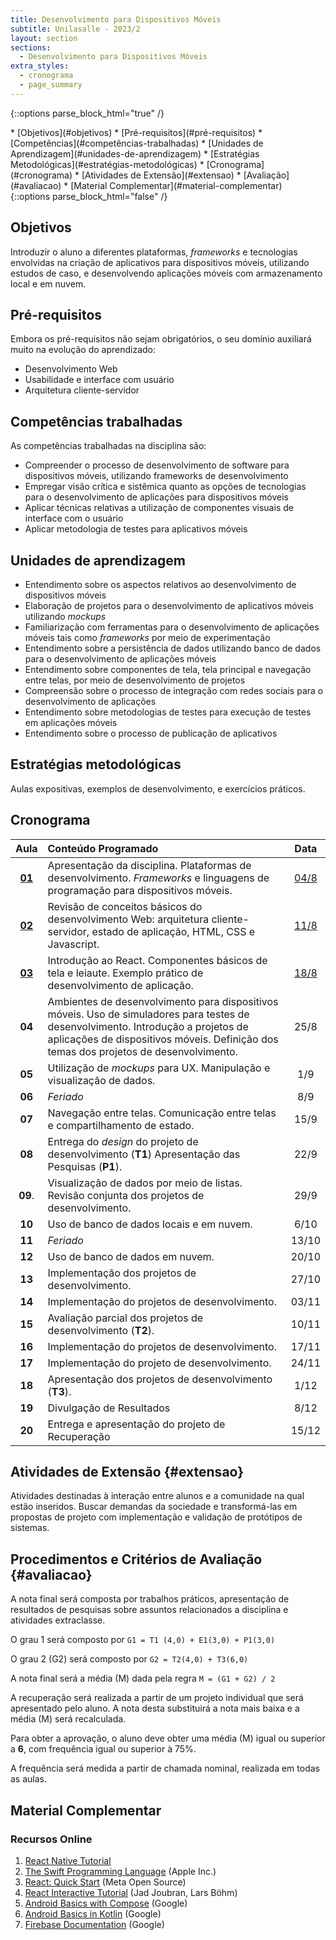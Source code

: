 ```yaml
---
title: Desenvolvimento para Dispositivos Móveis
subtitle: Unilasalle - 2023/2
layout: section
sections:
  - Desenvolvimento para Dispositivos Móveis
extra_styles:
  - cronograma
  - page_summary
---
```

{::options parse_block_html="true" /}
<div id="page_summary">
* [Objetivos](#objetivos)
* [Pré-requisitos](#pré-requisitos)
* [Competências](#competências-trabalhadas)
* [Unidades de Aprendizagem](#unidades-de-aprendizagem)
* [Estratégias Metodológicas](#estratégias-metodológicas)
* [Cronograma](#cronograma) 
* [Atividades de Extensão](#extensao)
* [Avaliação](#avaliacao)
* [Material Complementar](#material-complementar)
</div>
{::options parse_block_html="false" /}

## Objetivos

Introduzir o aluno a diferentes plataformas, _frameworks_ e tecnologias envolvidas na criação de aplicativos para dispositivos móveis, utilizando estudos de caso, e desenvolvendo aplicações móveis com armazenamento local e em nuvem.


## Pré-requisitos

Embora os pré-requisitos não sejam obrigatórios, o seu domínio auxiliará muito na evolução do aprendizado:

* Desenvolvimento Web
* Usabilidade e interface com usuário
* Arquitetura cliente-servidor


## Competências trabalhadas

As competências trabalhadas na disciplina são:

* Compreender o processo de desenvolvimento de software para dispositivos móveis, utilizando frameworks de desenvolvimento
* Empregar visão crítica e sistêmica quanto as opções de tecnologias para o desenvolvimento de aplicações para dispositivos móveis
* Aplicar técnicas relativas a utilização de componentes visuais de interface com o usuário
* Aplicar metodologia de testes para aplicativos móveis


## Unidades de aprendizagem

* Entendimento sobre os aspectos relativos ao desenvolvimento de dispositivos móveis
* Elaboração de projetos para o desenvolvimento de aplicativos móveis utilizando _mockups_
* Familiarização com ferramentas para o desenvolvimento de aplicações móveis tais como _frameworks_ por meio de experimentação
* Entendimento sobre a persistência de dados utilizando banco de dados para o desenvolvimento de aplicações móveis
* Entendimento sobre componentes de tela, tela principal e navegação entre telas, por meio de desenvolvimento de projetos
* Compreensão sobre o processo de integração com redes sociais para o desenvolvimento de aplicações
* Entendimento sobre metodologias de testes para execução de testes em aplicações móveis
* Entendimento sobre o processo de publicação de aplicativos


## Estratégias metodológicas

Aulas expositivas, exemplos de desenvolvimento, e exercícios práticos.

## Cronograma

| Aula | Conteúdo Programado | Data |
| :--: | :------------------ | :--: |
| [**01**](lectures/mobile/lecture-01) | Apresentação da disciplina. Plataformas de desenvolvimento. _Frameworks_ e linguagens de programação para dispositivos móveis. | [04/8](lectures/mobile/lecture-01) |
| [**02**](lectures/mobile/lecture-02) | Revisão de conceitos básicos do desenvolvimento Web: arquitetura cliente-servidor, estado de aplicação, HTML, CSS e Javascript. | [11/8](lectures/mobile/lecture-02) |
| [**03**](lectures/mobile/lecture-03) | Introdução ao React. Componentes básicos de tela e leiaute. Exemplo prático de desenvolvimento de aplicação. | [18/8](lectures/mobile/lecture-03) |
| **04** | Ambientes de desenvolvimento para dispositivos móveis. Uso de simuladores para testes de desenvolvimento. Introdução a projetos de aplicações de dispositivos móveis. Definição dos temas dos projetos de desenvolvimento. | 25/8 |
| **05** | Utilização de _mockups_ para UX. Manipulação e visualização de dados. | 1/9 |
| **06** | _Feriado_ | 8/9 |
| **07** | Navegação entre telas. Comunicação entre telas e compartilhamento de estado. | 15/9 |
| **08** | Entrega do _design_ do projeto de desenvolvimento (**T1**) Apresentação das Pesquisas (**P1**). | 22/9 |
| **09**. | Visualização de dados por meio de listas. Revisão conjunta dos projetos de desenvolvimento. | 29/9 |
| **10** | Uso de banco de dados locais e em nuvem. | 6/10 |
| **11** | _Feriado_ | 13/10 |
| **12** | Uso de banco de dados em nuvem. | 20/10 |
| **13** | Implementação dos projetos de desenvolvimento. | 27/10 |  
| **14** | Implementação do projetos de desenvolvimento. | 03/11 |
| **15** | Avaliação parcial dos projetos de desenvolvimento (**T2**). | 10/11 |
| **16** | Implementação do projetos de desenvolvimento. | 17/11 |
| **17** | Implementação do projeto de desenvolvimento. | 24/11 |
| **18** | Apresentação dos projetos de desenvolvimento (**T3**). | 1/12 |
| **19** | Divulgação de Resultados | 8/12 |
| **20** | Entrega e apresentação do projeto de Recuperação | 15/12 |


## Atividades de Extensão {#extensao}

Atividades destinadas à interação entre alunos e a comunidade na qual estão inseridos. Buscar demandas da sociedade e transformá-las em propostas de projeto com implementação e validação de protótipos de sistemas.


## Procedimentos e Critérios de Avaliação {#avaliacao}

A nota final será composta por trabalhos práticos, apresentação de resultados de pesquisas sobre assuntos relacionados a disciplina e atividades extraclasse.

O grau 1 será composto por `G1 = T1 (4,0) + E1(3,0) + P1(3,0)`

O grau 2 (G2) será composto por `G2 = T2(4,0) + T3(6,0)`

A nota final será a média (M) dada pela regra `M = (G1 + G2) / 2`

A recuperação será realizada a partir de um projeto individual que será apresentado pelo aluno. A nota desta substituirá a nota mais baixa e a média (M) será recalculada.

Para obter a aprovação, o aluno deve obter uma média (M) igual ou superior a **6**, com frequência igual ou superior à 75%.

A frequência será medida a partir de chamada nominal, realizada em todas as aulas.

## Material Complementar

### Recursos Online

1. [React Native Tutorial](https://reactnative.dev/docs/tutorial)
2. [The Swift Programming Language](https://docs.swift.org/swift-book/documentation/the-swift-programming-language/) (Apple Inc.)
3. [React: Quick Start](https://react.dev/learn) (Meta Open Source)
4. [React Interactive Tutorial](https://react-tutorial.app/) (Jad Joubran, Lars Böhm)
5. [Android Basics with Compose](https://developer.android.com/courses/android-basics-compose/course) (Google)
6. [Android Basics in Kotlin](https://developer.android.com/courses/android-basics-kotlin/course) (Google)
7. [Firebase Documentation](https://firebase.google.com/docs/) (Google)
